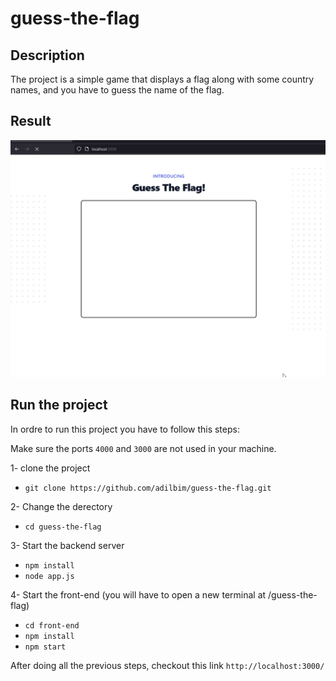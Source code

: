 # guess-the-flag


## Description

The project is a simple game that displays a flag along with some country names, and you have to guess the name of the flag.


## Result

![](https://raw.githubusercontent.com/adilbim/guess-the-flag/master/guess-the-flag.gif)


## Run the project
In ordre to run this project you have to follow this steps:

Make sure the ports `4000` and `3000` are not used in your machine.

1- clone the project
- `git clone https://github.com/adilbim/guess-the-flag.git`

2- Change the derectory
- `cd guess-the-flag`

3- Start the backend server
- `npm install`
- `node app.js`

4- Start the front-end (you will have to open a new terminal at /guess-the-flag)
- `cd front-end`
- `npm install`
- `npm start`

After doing all the previous steps, checkout this link `http://localhost:3000/`


